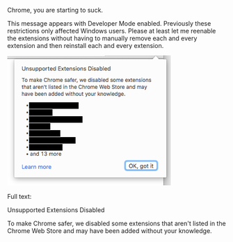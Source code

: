 <p>Chrome, you are starting to suck.</p>

<p>This message appears with Developer Mode enabled. Previously these restrictions only affected Windows users. Please at least let me reenable the extensions without having to manually remove each and every extension and then reinstall each and every extension.</p>

<img alt="" src="/img/uploads/2016-05/unsupported-extensions-disabled.png" />

<p>Full text:</p>

<p>Unsupported Extensions Disabled</p>

<p>To make Chrome safer, we disabled some extensions that aren't listed in the Chrome Web Store and may have been added without your knowledge.</p>